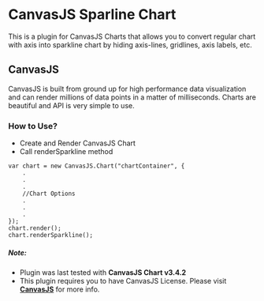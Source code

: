 # CanvasJS Sparline Chart

This is a plugin for CanvasJS Charts that allows you to convert regular chart with axis into sparkline chart by hiding axis-lines, gridlines, axis labels, etc.

## CanvasJS
CanvasJS is built from ground up for high performance data visualization and can render millions of data points in a matter of milliseconds. Charts are beautiful and API is very simple to use.


### How to Use?
- Create and Render CanvasJS Chart
- Call renderSparkline method

```
var chart = new CanvasJS.Chart("chartContainer", {
    .
    .
    .
    //Chart Options
    .
    .
    .
});
chart.render();
chart.renderSparkline();
```

##### Note: 
- Plugin was last tested with **CanvasJS Chart v3.4.2**
- This plugin requires you to have CanvasJS License. Please visit **[CanvasJS](https://canvasjs.com/license/)** for more info.

